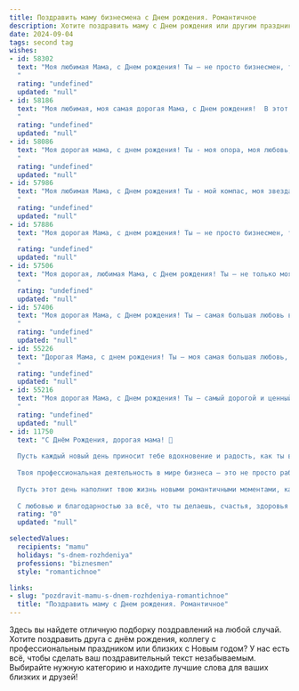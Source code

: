 ```yaml
---
title: Поздравить маму бизнесмена c Днем рождения. Романтичное
description: Хотите поздравить маму c Днем рождения или другим праздником? Наш ИИ создаст незабываемое поздравление, а вы обязательно выделитесь среди других.  
date: 2024-09-04
tags: second tag
wishes:
- id: 58302
  text: "Моя любимая Мама, с Днем рождения! Ты – не просто бизнесмен, ты – настоящий творец, создающий не только успешные проекты, но и самую уютную, наполненную любовью атмосферу в нашей семье. Спасибо за твою энергию, оптимизм и неиссякаемую силу! Пусть каждый день приносит тебе новые победы и чудесные моменты, а я всегда буду твоей опорой и поддержкой. С днем рождения, моя дорогая!
  "
  rating: "undefined"
  updated: "null"
- id: 58186
  text: "Моя любимая, моя самая дорогая Мама, с Днем рождения!  В этот день, когда ты пришла в этот мир, зажглась звезда, которая освещает мою жизнь.  Ты - мой компас, мой ангел-хранитель, мой бизнес-партнер по жизни.  Пусть любовь, радость и успех всегда будут твоими спутниками.  Я  безумно сильно люблю тебя!
  "
  rating: "undefined"
  updated: "null"
- id: 58086
  text: "Моя дорогая мама, с днем рождения! Ты - моя опора, моя любовь, мой вдохновитель. Твой бизнес-инстинкт и целеустремленность восхищают меня, а твоя нежность и забота согревают мою душу. Желаю тебе море счастья, любви, вдохновения и успехов во всех начинаниях! Пусть каждый день будет наполнен радостью и яркими моментами. С любовью, твой ребенок.
  "
  rating: "undefined"
  updated: "null"
- id: 57986
  text: "Моя любимая Мама, с Днем рождения! Ты - мой компас, моя звезда, моя самая большая, самая крепкая любовь. С каждым годом я все больше восхищаюсь твоей силой, твоей харизмой, твоим умением покорять любые вершины, а бизнес - всего лишь твоё поле для реализации. Желаю тебе, чтобы каждый день был полон солнца, любви и чудесных, радостных моментов. Пусть твоя жизнь будет полна ярких красок, а сердце — любовью и счастьем!
  "
  rating: "undefined"
  updated: "null"
- id: 57886
  text: "Моя дорогая Мама, с днем рождения! Ты – не просто бизнесмен, ты – сильная, умная, красивая женщина, которая вдохновляет меня каждый день. Спасибо за твою любовь, заботу и поддержку, за то, что ты всегда рядом. Пусть твоя жизнь будет наполнена счастьем, успехом и любовью!
  "
  rating: "undefined"
  updated: "null"
- id: 57506
  text: "Моя дорогая, любимая Мама, с Днем рождения! Ты – не только моя мама, но и мой самый верный друг, моя муза, моя опора. Твоя сила духа, твоя смелость и целеустремленность всегда вдохновляют меня. Пусть твой бизнес процветает, пусть каждый день приносит тебе новые победы и яркие моменты! Я люблю тебя больше всего на свете!
  "
  rating: "undefined"
  updated: "null"
- id: 57406
  text: "Моя дорогая Мама, с Днем рождения! Ты — самая большая любовь в моей жизни, моя опора и вдохновение. Твой бизнес-инстинкт, твоё умение управлять не только компанией, но и своей судьбой, всегда восхищало меня. Сегодня я хочу пожелать тебе всего самого светлого, радостного и успешного. Пусть каждый день будет полон любви, счастья и ярких моментов. Пусть твоя жизнь всегда будет полна вдохновения и новых свершений!
  "
  rating: "undefined"
  updated: "null"
- id: 55226
  text: "Дорогая Мама, с днем рождения! Ты – моя самая большая любовь, мой надежный тыл и вдохновение. Твоя деловая хватка и амбиции всегда восхищали меня, но в первую очередь ты – любящая и добрая женщина. Желаю тебе всего самого светлого и прекрасного, чтобы каждый день был наполнен счастьем, успехом и безусловной любовью!
  "
  rating: "undefined"
  updated: "null"
- id: 55216
  text: "Моя дорогая Мама, с Днем рождения! Ты – самый дорогой и ценный человек в моей жизни. Твоя сила, ум и красота вдохновляют меня каждый день. Пусть твоя бизнес-империя процветает, а все твои мечты сбудутся! Спасибо тебе за все, за твою любовь, заботу и поддержку.  Я люблю тебя больше всего на свете!
  "
  rating: "undefined"
  updated: "null"
- id: 11750
  text: "С Днём Рождения, дорогая мама! 🎉
  
  Пусть каждый новый день приносит тебе вдохновение и радость, как ты вдохновляешь нас всех своими успехами и заботой. Твоя энергия и оптимизм – это источник нашей силы. Ты не только мама, но и наш пример, наш герой.
  
  Твоя профессиональная деятельность в мире бизнеса – это не просто работа, это твоя страсть и вклад в будущее. Твои идеи и решения меняют мир к лучшему, и мы всегда с гордостью говорим о твоих достижениях.
  
  Пусть этот день наполнит твою жизнь новыми романтичными моментами, как ты наполняешь нашу жизнь любовью и теплом. Пусть каждый взгляд, каждое слово, сказанное тобой, будут вдохновлять и радовать.
  
  С любовью и благодарностью за всё, что ты делаешь, счастья, здоровья и успехов во всех твоих начинаниях. С Днём Рождения! 🎂💐"
  rating: "0"
  updated: "null"

selectedValues:
  recipients: "mamu"
  holidays: "s-dnem-rozhdeniya"
  professions: "biznesmen"
  style: "romantichnoe"

links:
- slug: "pozdravit-mamu-s-dnem-rozhdeniya-romantichnoe"
  title: "Поздравить маму c Днем рождения. Романтичное"
---
```


Здесь вы найдете отличную подборку поздравлений на любой случай. 
Хотите поздравить друга с днём рождения, коллегу с профессиональным праздником или близких с Новым годом? У нас есть всё, чтобы сделать ваш поздравительный текст незабываемым. Выбирайте нужную категорию и находите лучшие слова для ваших близких и друзей!
